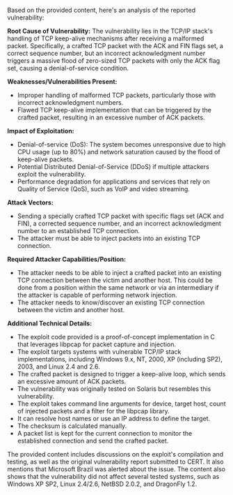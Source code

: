 Based on the provided content, here's an analysis of the reported vulnerability:

**Root Cause of Vulnerability:**
The vulnerability lies in the TCP/IP stack's handling of TCP keep-alive mechanisms after receiving a malformed packet. Specifically, a crafted TCP packet with the ACK and FIN flags set, a correct sequence number, but an incorrect acknowledgment number triggers a massive flood of zero-sized TCP packets with only the ACK flag set, causing a denial-of-service condition.

**Weaknesses/Vulnerabilities Present:**
- Improper handling of malformed TCP packets, particularly those with incorrect acknowledgment numbers.
- Flawed TCP keep-alive implementation that can be triggered by the crafted packet, resulting in an excessive number of ACK packets.

**Impact of Exploitation:**
- Denial-of-service (DoS): The system becomes unresponsive due to high CPU usage (up to 80%) and network saturation caused by the flood of keep-alive packets.
- Potential Distributed Denial-of-Service (DDoS) if multiple attackers exploit the vulnerability.
- Performance degradation for applications and services that rely on Quality of Service (QoS), such as VoIP and video streaming.

**Attack Vectors:**
- Sending a specially crafted TCP packet with specific flags set (ACK and FIN), a corrected sequence number, and an incorrect acknowledgment number to an established TCP connection.
- The attacker must be able to inject packets into an existing TCP connection.

**Required Attacker Capabilities/Position:**
- The attacker needs to be able to inject a crafted packet into an existing TCP connection between the victim and another host. This could be done from a position within the same network or via an intermediary if the attacker is capable of performing network injection.
- The attacker needs to know/discover an existing TCP connection between the victim and another host.

**Additional Technical Details:**
- The exploit code provided is a proof-of-concept implementation in C that leverages libpcap for packet capture and injection.
- The exploit targets systems with vulnerable TCP/IP stack implementations, including Windows 9.x, NT, 2000, XP (including SP2), 2003, and Linux 2.4 and 2.6.
- The crafted packet is designed to trigger a keep-alive loop, which sends an excessive amount of ACK packets.
- The vulnerability was originally tested on Solaris but resembles this vulnerability.
- The exploit takes command line arguments for device, target host, count of injected packets and a filter for the libpcap library.
- It can resolve host names or use an IP address to define the target.
- The checksum is calculated manually.
- A packet list is kept for the current connection to monitor the established connection and send the crafted packet.

The provided content includes discussions on the exploit's compilation and testing, as well as the original vulnerability report submitted to CERT. It also mentions that Microsoft Brazil was alerted about the issue. The content also shows that the vulnerability did not affect several tested systems, such as Windows XP SP2, Linux 2.4/2.6, NetBSD 2.0.2, and DragonFly 1.2.